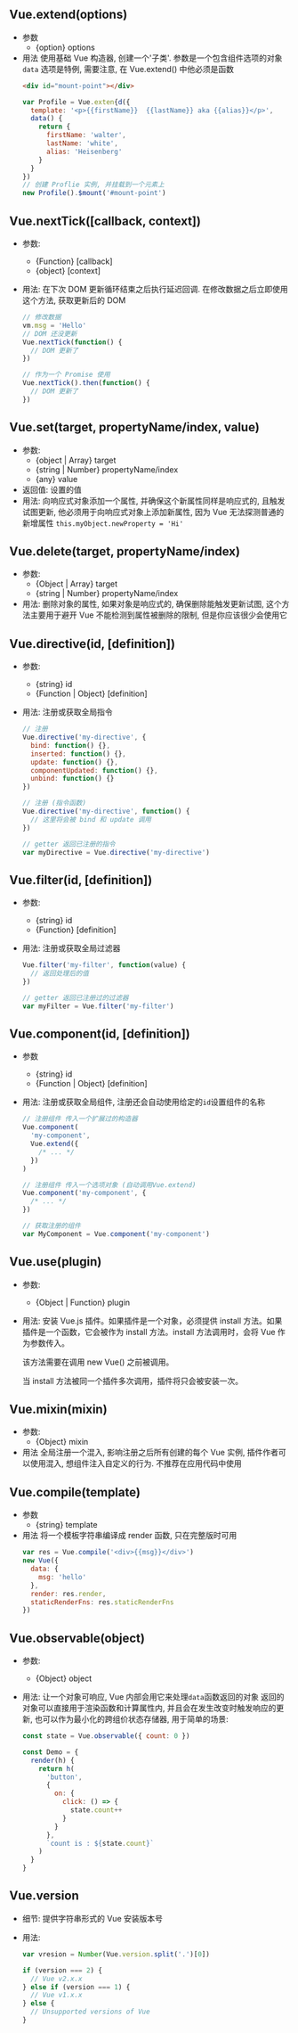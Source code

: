 ## Vue.extend(options)

- 参数
  - {option} options
- 用法
  使用基础 Vue 构造器, 创建一个'子类'. 参数是一个包含组件选项的对象
  `data` 选项是特例, 需要注意, 在 Vue.extend() 中他必须是函数
  ```html
  <div id="mount-point"></div>
  ```
  ```js
  var Profile = Vue.exten{d({
    template: '<p>{{firstName}}  {{lastName}} aka {{alias}}</p>',
    data() {
      return {
        firstName: 'walter',
        lastName: 'white',
        alias: 'Heisenberg'
      }
    }
  })
  // 创建 Proflie 实例, 并挂载到一个元素上
  new Profile().$mount('#mount-point')
  ```

## Vue.nextTick([callback, context])

- 参数:
  - {Function} [callback]
  - {object} [context]
- 用法:
  在下次 DOM 更新循环结束之后执行延迟回调. 在修改数据之后立即使用这个方法, 获取更新后的 DOM

  ```js
  // 修改数据
  vm.msg = 'Hello'
  // DOM 还没更新
  Vue.nextTick(function() {
    // DOM 更新了
  })

  // 作为一个 Promise 使用
  Vue.nextTick().then(function() {
    // DOM 更新了
  })
  ```

## Vue.set(target, propertyName/index, value)

- 参数:
  - {object | Array} target
  - {string | Number} propertyName/index
  - {any} value
- 返回值: 设置的值
- 用法:
  向响应式对象添加一个属性, 并确保这个新属性同样是响应式的, 且触发试图更新, 他必须用于向响应式对象上添加新属性, 因为 Vue 无法探测普通的新增属性
  `this.myObject.newProperty = 'Hi'`

## Vue.delete(target, propertyName/index)

- 参数:
  - {Object | Array} target
  - {string | Number} propertyName/index
- 用法:
  删除对象的属性, 如果对象是响应式的, 确保删除能触发更新试图, 这个方法主要用于避开 Vue 不能检测到属性被删除的限制, 但是你应该很少会使用它

## Vue.directive(id, [definition])

- 参数:
  - {string} id
  - {Function | Object} [definition]
- 用法:
  注册或获取全局指令

  ```js
  // 注册
  Vue.directive('my-directive', {
    bind: function() {},
    inserted: function() {},
    update: function() {},
    componentUpdated: function() {},
    unbind: function() {}
  })

  // 注册 (指令函数)
  Vue.directive('my-directive', function() {
    // 这里将会被 bind 和 update 调用
  })

  // getter 返回已注册的指令
  var myDirective = Vue.directive('my-directive')
  ```

## Vue.filter(id, [definition])

- 参数:
  - {string} id
  - {Function} [definition]
- 用法:
  注册或获取全局过滤器

  ```js
  Vue.filter('my-filter', function(value) {
    // 返回处理后的值
  })

  // getter 返回已注册过的过滤器
  var myFilter = Vue.filter('my-filter')
  ```

## Vue.component(id, [definition])

- 参数
  - {string} id
  - {Function | Object} [definition]
- 用法:
  注册或获取全局组件, 注册还会自动使用给定的`id`设置组件的名称

  ```js
  // 注册组件 传入一个扩展过的构造器
  Vue.component(
    'my-component',
    Vue.extend({
      /* ... */
    })
  )

  // 注册组件 传入一个选项对象 (自动调用Vue.extend)
  Vue.component('my-component', {
    /* ... */
  })

  // 获取注册的组件
  var MyComponent = Vue.component('my-component')
  ```

## Vue.use(plugin)

- 参数:
  - {Object | Function} plugin
- 用法:
  安装 Vue.js 插件。如果插件是一个对象，必须提供 install 方法。如果插件是一个函数，它会被作为 install 方法。install 方法调用时，会将 Vue 作为参数传入。

  该方法需要在调用 new Vue() 之前被调用。

  当 install 方法被同一个插件多次调用，插件将只会被安装一次。

## Vue.mixin(mixin)

- 参数:
  - {Object} mixin
- 用法
  全局注册一个混入, 影响注册之后所有创建的每个 Vue 实例, 插件作者可以使用混入, 想组件注入自定义的行为. 不推荐在应用代码中使用

## Vue.compile(template)

- 参数
  - {string} template
- 用法
  将一个模板字符串编译成 render 函数, 只在完整版时可用
  ```js
  var res = Vue.compile('<div>{{msg}}</div>')
  new Vue({
    data: {
      msg: 'hello'
    },
    render: res.render,
    staticRenderFns: res.staticRenderFns
  })
  ```

## Vue.observable(object)

- 参数:
  - {Object} object
- 用法:
  让一个对象可响应, Vue 内部会用它来处理`data`函数返回的对象
  返回的对象可以直接用于渲染函数和计算属性内, 并且会在发生改变时触发响应的更新, 也可以作为最小化的跨组价状态存储器, 用于简单的场景:

  ```js
  const state = Vue.observable({ count: 0 })

  const Demo = {
    render(h) {
      return h(
        'button',
        {
          on: {
            click: () => {
              state.count++
            }
          }
        },
        `count is : ${state.count}`
      )
    }
  }
  ```

## Vue.version

- 细节: 提供字符串形式的 Vue 安装版本号
- 用法:

  ```js
  var vresion = Number(Vue.version.split('.')[0])

  if (version === 2) {
    // Vue v2.x.x
  } else if (version === 1) {
    // Vue v1.x.x
  } else {
    // Unsupported versions of Vue
  }
  ```
